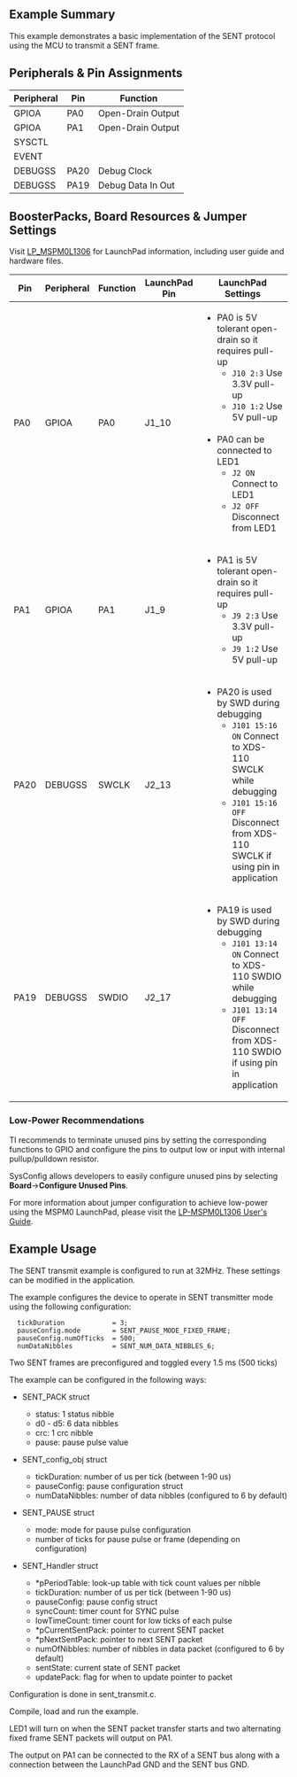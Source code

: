 ## Example Summary

This example demonstrates a basic implementation of the SENT protocol using the MCU to transmit a SENT frame.

## Peripherals & Pin Assignments

| Peripheral | Pin | Function |
| --- | --- | --- |
| GPIOA | PA0 | Open-Drain Output |
| GPIOA | PA1 | Open-Drain Output |
| SYSCTL |  |  |
| EVENT |  |  |
| DEBUGSS | PA20 | Debug Clock |
| DEBUGSS | PA19 | Debug Data In Out |

## BoosterPacks, Board Resources & Jumper Settings

Visit [LP_MSPM0L1306](https://www.ti.com/tool/LP-MSPM0L1306) for LaunchPad information, including user guide and hardware files.

| Pin | Peripheral | Function | LaunchPad Pin | LaunchPad Settings |
| --- | --- | --- | --- | --- |
| PA0 | GPIOA | PA0 | J1_10 | <ul><li>PA0 is 5V tolerant open-drain so it requires pull-up<br><ul><li>`J10 2:3` Use 3.3V pull-up<br><li>`J10 1:2` Use 5V pull-up</ul><br><li>PA0 can be connected to LED1<br><ul><li>`J2 ON` Connect to LED1<br><li>`J2 OFF` Disconnect from LED1</ul></ul> |
| PA1 | GPIOA | PA1 | J1_9 | <ul><li>PA1 is 5V tolerant open-drain so it requires pull-up<br><ul><li>`J9 2:3` Use 3.3V pull-up<br><li>`J9 1:2` Use 5V pull-up</ul></ul> |
| PA20 | DEBUGSS | SWCLK | J2_13 | <ul><li>PA20 is used by SWD during debugging<br><ul><li>`J101 15:16 ON` Connect to XDS-110 SWCLK while debugging<br><li>`J101 15:16 OFF` Disconnect from XDS-110 SWCLK if using pin in application</ul></ul> |
| PA19 | DEBUGSS | SWDIO | J2_17 | <ul><li>PA19 is used by SWD during debugging<br><ul><li>`J101 13:14 ON` Connect to XDS-110 SWDIO while debugging<br><li>`J101 13:14 OFF` Disconnect from XDS-110 SWDIO if using pin in application</ul></ul> |

### Low-Power Recommendations
TI recommends to terminate unused pins by setting the corresponding functions to
GPIO and configure the pins to output low or input with internal
pullup/pulldown resistor.

SysConfig allows developers to easily configure unused pins by selecting **Board**→**Configure Unused Pins**.

For more information about jumper configuration to achieve low-power using the
MSPM0 LaunchPad, please visit the [LP-MSPM0L1306 User's Guide](https://www.ti.com/lit/slau869).

## Example Usage

The SENT transmit example is configured to run at 32MHz. These settings
can be modified in the application.

The example configures the device to operate in SENT transmitter mode using the following configuration:

~~~
  tickDuration            = 3;
  pauseConfig.mode        = SENT_PAUSE_MODE_FIXED_FRAME;
  pauseConfig.numOfTicks  = 500;
  numDataNibbles          = SENT_NUM_DATA_NIBBLES_6;
~~~

Two SENT frames are preconfigured and toggled every 1.5 ms (500 ticks)

The example can be configured in the following ways:
- SENT_PACK struct
    - status: 1 status nibble
    - d0 - d5: 6 data nibbles
    - crc: 1 crc nibble
    - pause: pause pulse value

- SENT_config_obj struct
    - tickDuration: number of us per tick (between 1-90 us)
    - pauseConfig: pause configuration struct
    - numDataNibbles: number of data nibbles (configured to 6 by default)

- SENT_PAUSE struct
    - mode: mode for pause pulse configuration
    - number of ticks for pause pulse or frame (depending on configuration)

- SENT_Handler struct
    - *pPeriodTable: look-up table with tick count values per nibble
    - tickDuration: number of us per tick (between 1-90 us)
    - pauseConfig: pause config struct
    - syncCount: timer count for SYNC pulse
    - lowTimeCount: timer count for low ticks of each pulse
    - *pCurrentSentPack: pointer to current SENT packet
    - *pNextSentPack: pointer to next SENT packet
    - numOfNibbles: number of nibbles in data packet (configured to 6 by default)
    - sentState: current state of SENT packet
    - updatePack: flag for when to update pointer to packet


Configuration is done in sent_transmit.c.

Compile, load and run the example.

LED1 will turn on when the SENT packet transfer starts and two alternating fixed frame SENT packets will output on PA1.

The output on PA1 can be connected to the RX of a SENT bus along with a connection between the LaunchPad GND and the SENT bus GND.
